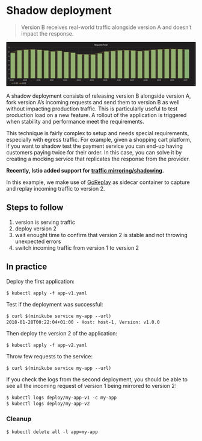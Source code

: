 Shadow deployment
=================

> Version B receives real-world traffic alongside version A and doesn’t impact
the response.

![kubernetes shadow deployment](grafana-shadow.png)

A shadow deployment consists of releasing version B alongside version A, fork
version A’s incoming requests and send them to version B as well without
impacting production traffic. This is particularly useful to test production
load on a new feature. A rollout of the application is triggered when stability
and performance meet the requirements.

This technique is fairly complex to setup and needs special requirements,
especially with egress traffic. For example, given a shopping cart platform,
if you want to shadow test the payment service you can end-up having customers
paying twice for their order. In this case, you can solve it by creating a
mocking service that replicates the response from the provider.

**Recently, Istio added support for [traffic mirroring/shadowing](https://istio.io/docs/reference/config/traffic-rules/routing-rules.html#mirror).**

In this example, we make use of [GoReplay](https://github.com/buger/goreplay)
as sidecar container to capture and replay incoming traffic to version 2.

## Steps to follow

1. version is serving traffic
1. deploy version 2
1. wait enought time to confirm that version 2 is stable and not throwing
   unexpected errors
1. switch incoming traffic from version 1 to version 2

## In practice

Deploy the first application:

```
$ kubectl apply -f app-v1.yaml
```

Test if the deployment was successful:

```
$ curl $(minikube service my-app --url)
2018-01-28T00:22:04+01:00 - Host: host-1, Version: v1.0.0
```

Then deploy the version 2 of the application:

```
$ kubectl apply -f app-v2.yaml
```

Throw few requests to the service:

```
$ curl $(minikube service my-app --url)
```

If you check the logs from the second deployment, you should be able to see all
the incoming request of version 1 being mirrored to version 2:

```
$ kubectl logs deploy/my-app-v1 -c my-app
$ kubectl logs deploy/my-app-v2
```

### Cleanup

```
$ kubectl delete all -l app=my-app
```
